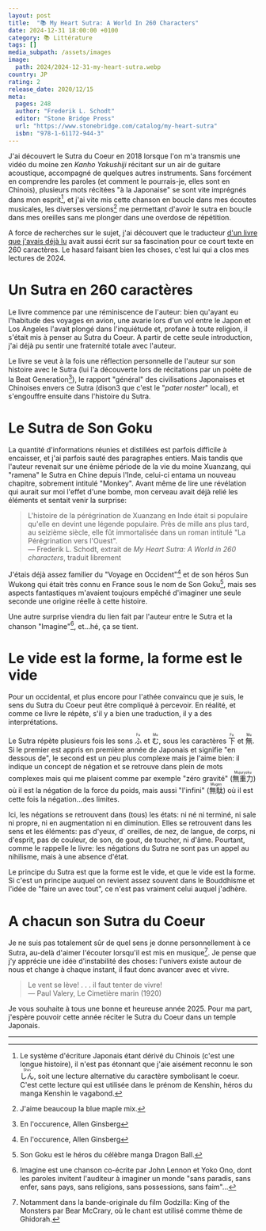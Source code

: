 ```yaml
---
layout: post
title:  "📚 My Heart Sutra: A World In 260 Characters"
date: 2024-12-31 18:00:00 +0100
category: 📚 Littérature
tags: []
media_subpath: /assets/images
image:
  path: 2024/2024-12-31-my-heart-sutra.webp
country: JP
rating: 2
release_date: 2020/12/15
meta:
  pages: 248
  author: "Frederik L. Schodt"
  editor: "Stone Bridge Press"
  url: "https://www.stonebridge.com/catalog/my-heart-sutra"
  isbn: "978-1-61172-944-3"
---
```


J'ai découvert le Sutra du Coeur en 2018 lorsque l'on m'a transmis <yt video="958qchBNs60">une vidéo du moine zen _Kanho Yakushiji_</yt> récitant sur un air de guitare acoustique, accompagné de quelques autres instruments. Sans forcément en comprendre les paroles (et comment le pourrais-je, elles sont en Chinois), plusieurs mots récitées "à la Japonaise" se sont vite imprégnés dans mon esprit[^1], et j'ai vite mis cette chanson en boucle dans mes écoutes musicales, les diverses versions[^2] me permettant d'avoir le sutra en boucle dans mes oreilles sans me plonger dans une overdose de répétition.

A force de recherches sur le sujet, j'ai découvert que le traducteur [d'un livre que j'avais déjà lu](/posts/mobile-suit-gundam-book/) avait aussi écrit sur sa fascination pour ce court texte en 260 caractères. Le hasard faisant bien les choses, c'est lui qui a clos mes lectures de 2024.

# Un Sutra en 260 caractères

Le livre commence par une réminiscence de l'auteur: bien qu'ayant eu l'habitude des voyages en avion, une avarie lors d'un vol entre le Japon et Los Angeles l'avait plongé dans l'inquiétude et, profane à toute religion, il s'était mis à penser au Sutra du Coeur. A partir de cette seule introduction, j'ai déjà pu sentir une fraternité totale avec l'auteur.

Le livre se veut à la fois une réflection personnelle de l'auteur sur son histoire avec le Sutra (lui l'a découverte lors de récitations par un poète de la Beat Generation[^3]), le rapport "général" des civilisations Japonaises et Chinoises envers ce Sutra (dison3 que c'est le "*pater noster*" local), et s'engouffre ensuite dans l'histoire du Sutra.

# Le Sutra de Son Goku

La quantité d'informations réunies et distillées est parfois difficile à encaisser, et j'ai parfois sauté des paragraphes entiers. Mais tandis que l'auteur revenait sur une énième période de la vie du moine <wiki>Xuanzang</wiki>, qui "ramena" le Sutra en Chine depuis l'Inde, celui-ci entama un nouveau chapitre, sobrement intitulé "Monkey". Avant même de lire une révélation qui aurait sur moi l'effet d'une bombe, mon cerveau avait déjà relié les éléments et sentait venir la surprise:

> L'histoire de la pérégrination de Xuanzang en Inde était si populaire qu'elle en devint une légende populaire. Près de mille ans plus tard, au seizième siècle, elle fût immortalisée dans un roman intitulé "La Pérégrination vers l'Ouest".   
> ― Frederik L. Schodt, extrait de *My Heart Sutra: A World in 260 characters*, traduit librement

J'étais déjà assez familier du "Voyage en Occident"[^3] et de son héros Sun Wukong qui était très connu en France sous le nom de Son Goku[^4], mais ses aspects fantastiques m'avaient toujours empêché d'imaginer une seule seconde une origine réelle à cette histoire.

Une autre surprise viendra du lien fait par l'auteur entre le Sutra et la chanson "Imagine"[^5], et...hé, ça se tient.

# Le vide est la forme, la forme est le vide

Pour un occidental, et plus encore pour l'athée convaincu que je suis, le sens du Sutra du Coeur peut être compliqué à percevoir. En réalité, et comme ce livre le répète, s'il y a bien une traduction, il y a des interprétations.

Le Sutra répète plusieurs fois les sons <ruby>ふ<rt>Fu</rt></ruby> et <ruby>む<rt>Mu</rt></ruby>, sous les caractères <ruby>下<rt>Fu</rt></ruby> et <ruby>無<rt>Mu</rt></ruby>. Si le premier est appris en première année de Japonais et signifie "en dessous de", le second est un peu plus complexe mais je l'aime bien: il indique un concept de négation et se retrouve dans plein de mots complexes mais qui me plaisent comme par exemple "zéro gravité" (<ruby>無重力<rt>Mujuryoku</rt></ruby>) où il est la négation de la force du poids, mais aussi "l'infini" (<ruby>無駄<rt>Mugen</rt></ruby>) où il est cette fois la négation...des limites.

Ici, les négations se retrouvent dans (tous) les états: ni né ni terminé, ni sale ni propre, ni en augmentation ni en diminution. Elles se retrouvent dans les sens et les éléments: pas d'yeux, d' oreilles, de nez, de langue, de corps, ni d'esprit, pas de couleur, de son, de gout, de toucher, ni d'âme. Pourtant, comme le rappelle le livre: les négations du Sutra ne sont pas un appel au nihilisme, mais à une absence d'état.

Le principe du Sutra est que la forme est le vide, et que le vide est la forme. Si c'est un principe auquel on revient assez souvent dans le Bouddhisme et l'idée de "faire un avec tout", ce n'est pas vraiment celui auquel j'adhère.

# A chacun son Sutra du Coeur

Je ne suis pas totalement sûr de quel sens je donne personnellement à ce Sutra, au-delà d'aimer l'écouter lorsqu'il est mis en musique[^6]. Je pense que j'y apprécie une idée d'instabilité des choses: l'univers existe autour de nous et change à chaque instant, il faut donc avancer avec et vivre.

> Le vent se lève! . . . il faut tenter de vivre!   
> ― Paul Valery, Le Cimetière marin (1920)

Je vous souhaite à tous une bonne et heureuse année 2025. Pour ma part, j'espère pouvoir cette année réciter le Sutra du Coeur dans un temple Japonais.

* * *
[^1]: Le système d'écriture Japonais étant dérivé du Chinois (c'est une longue histoire), il n'est pas étonnant que j'aie aisément reconnu le son <ruby>しん<rt>Shin</rt></ruby>, soit une lecture alternative du caractère symbolisant le coeur. C'est cette lecture qui est utilisée dans le prénom de Kenshin, héros du manga <wiki>Kenshin le vagabond</wiki>.
[^2]: J'aime beaucoup la <yt video="24-WqmZ_5e0">blue maple mix</yt>.
[^3]: En l'occurence, <wiki>Allen Ginsberg</wiki>
[^3]: Je préfère "Le Voyage en Occident", mais Wikipedia préfère employer <wiki>La Pérégrination vers l'Ouest</wiki>.
[^4]: <span><wiki page="Son Goku (Dragon Ball)">Son Goku</wiki> est le héros du célèbre manga <wiki>Dragon Ball</wiki>.
[^5]: <span><wiki page="Imagine (chanson)">Imagine</wiki></span> est une chanson co-écrite par <wiki>John Lennon</wiki> et <wiki>Yoko Ono</wiki>, dont les paroles invitent l'auditeur à imaginer un monde "sans paradis, sans enfer, sans pays, sans religions, sans possessions, sans faim"...
[^6]: Notamment dans la bande-originale du film Godzilla: King of the Monsters par Bear McCrary, où le chant est utilisé comme <yt video="McjvF5MB_2I">thème de Ghidorah</yt>.

